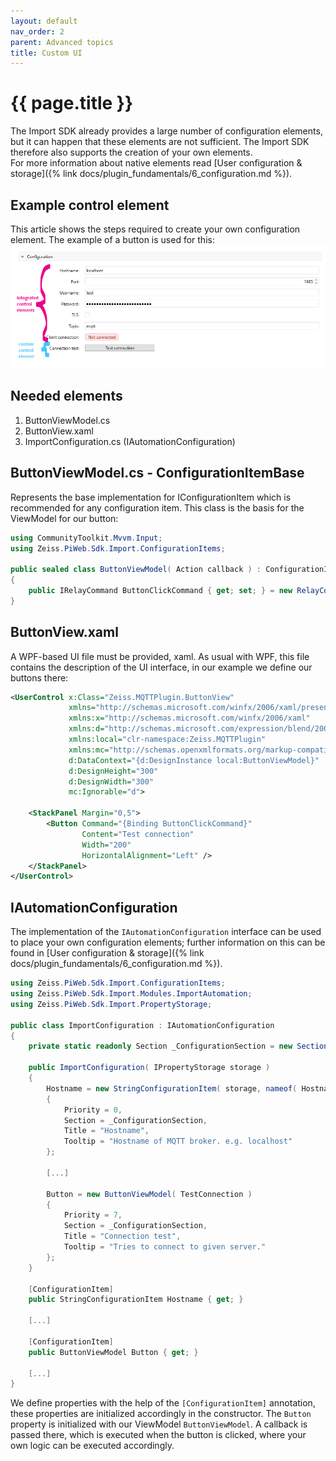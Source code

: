 ```yaml
---
layout: default
nav_order: 2
parent: Advanced topics
title: Custom UI
---
```


<!---
Ziele:
- aufzeigen, wie eigene UI-Elemente integriert werden können

Inhalt:
- anhand Beispiel-Plug-in das Vorgehen beschreiben
--->

# {{ page.title }}
The Import SDK already provides a large number of configuration elements, but it can happen that these elements are not sufficient. The Import SDK therefore also supports the creation of your own elements.\
For more information about native elements read [User configuration & storage]({% link docs/plugin_fundamentals/6_configuration.md %}).

## Example control element
This article shows the steps required to create your own configuration element. The example of a button is used for this:
![Control elements](../../assets/images/advanced_topics/2_custom_element.png "Control elements")

## Needed elements
1. ButtonViewModel.cs
2. ButtonView.xaml
3. ImportConfiguration.cs (IAutomationConfiguration)

## ButtonViewModel.cs - ConfigurationItemBase
Represents the base implementation for IConfigurationItem which is recommended for any configuration item. This class is the basis for the ViewModel for our button:
```c#
using CommunityToolkit.Mvvm.Input;
using Zeiss.PiWeb.Sdk.Import.ConfigurationItems;

public sealed class ButtonViewModel( Action callback ) : ConfigurationItemBase
{
	public IRelayCommand ButtonClickCommand { get; set; } = new RelayCommand( callback, () => true );
}
```

## ButtonView.xaml
A WPF-based UI file must be provided, xaml. As usual with WPF, this file contains the description of the UI interface, in our example we define our buttons there:
```xml
<UserControl x:Class="Zeiss.MQTTPlugin.ButtonView"
             xmlns="http://schemas.microsoft.com/winfx/2006/xaml/presentation"
             xmlns:x="http://schemas.microsoft.com/winfx/2006/xaml"
             xmlns:d="http://schemas.microsoft.com/expression/blend/2008"
             xmlns:local="clr-namespace:Zeiss.MQTTPlugin"
             xmlns:mc="http://schemas.openxmlformats.org/markup-compatibility/2006"
             d:DataContext="{d:DesignInstance local:ButtonViewModel}"
             d:DesignHeight="300"
             d:DesignWidth="300"
             mc:Ignorable="d">

    <StackPanel Margin="0,5">
        <Button Command="{Binding ButtonClickCommand}"
                Content="Test connection"
                Width="200"
                HorizontalAlignment="Left" />
    </StackPanel>
</UserControl>
```

## IAutomationConfiguration
The implementation of the `IAutomationConfiguration` interface can be used to place your own configuration elements; further information on this can be found in [User configuration & storage]({% link docs/plugin_fundamentals/6_configuration.md %}).

```c#
using Zeiss.PiWeb.Sdk.Import.ConfigurationItems;
using Zeiss.PiWeb.Sdk.Import.Modules.ImportAutomation;
using Zeiss.PiWeb.Sdk.Import.PropertyStorage;

public class ImportConfiguration : IAutomationConfiguration
{
	private static readonly Section _ConfigurationSection = new Section() { Title = "Configuration", Priority = 1 };

	public ImportConfiguration( IPropertyStorage storage )
	{
		Hostname = new StringConfigurationItem( storage, nameof( Hostname ), "localhost" )
		{
			Priority = 0,
			Section = _ConfigurationSection,
			Title = "Hostname",
			Tooltip = "Hostname of MQTT broker. e.g. localhost"
		};

		[...]

		Button = new ButtonViewModel( TestConnection )
		{
			Priority = 7,
			Section = _ConfigurationSection,
			Title = "Connection test",
			Tooltip = "Tries to connect to given server."
		};
	}

	[ConfigurationItem]
	public StringConfigurationItem Hostname { get; }

	[...]
	
	[ConfigurationItem]
	public ButtonViewModel Button { get; }
    
    [...]
}
```

We define properties with the help of the `[ConfigurationItem]` annotation, these properties are initialized accordingly in the constructor. The `Button` property is initialized with our ViewModel `ButtonViewModel`. A callback is passed there, which is executed when the button is clicked, where your own logic can be executed accordingly.
